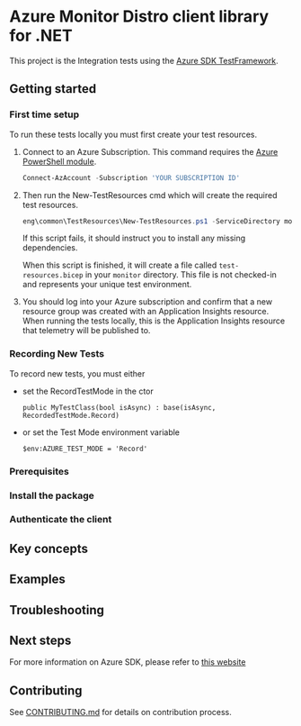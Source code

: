 # Azure Monitor Distro client library for .NET

This project is the Integration tests using the [Azure SDK TestFramework](https://github.com/Azure/azure-sdk-for-net/blob/main/sdk/core/Azure.Core.TestFramework/README.md).

## Getting started

### First time setup

To run these tests locally you must first create your test resources.

1. Connect to an Azure Subscription. This command requires the [Azure PowerShell module](https://docs.microsoft.com/powershell/azure/install-az-ps).

    ```powershell
    Connect-AzAccount -Subscription 'YOUR SUBSCRIPTION ID'
    ```

2. Then run the New-TestResources cmd which will create the required test resources.

    ```powershell
    eng\common\TestResources\New-TestResources.ps1 -ServiceDirectory monitor
    ```

    If this script fails, it should instruct you to install any missing dependencies.

    When this script is finished, it will create a file called `test-resources.bicep` in your `monitor` directory.
    This file is not checked-in and represents your unique test environment.

3. You should log into your Azure subscription and confirm that a new resource group was created with an Application Insights resource.
When running the tests locally, this is the Application Insights resource that telemetry will be published to.

### Recording New Tests

To record new tests, you must either

- set the RecordTestMode in the ctor

  `public MyTestClass(bool isAsync) : base(isAsync, RecordedTestMode.Record)`
- or set the Test Mode environment variable

  `$env:AZURE_TEST_MODE = 'Record'`

### Prerequisites

### Install the package

### Authenticate the client

## Key concepts

## Examples

## Troubleshooting

## Next steps

For more information on Azure SDK, please refer to [this website](https://azure.github.io/azure-sdk/)

## Contributing

See [CONTRIBUTING.md](https://github.com/Azure/azure-sdk-for-net/blob/main/CONTRIBUTING.md) for details on contribution process.
